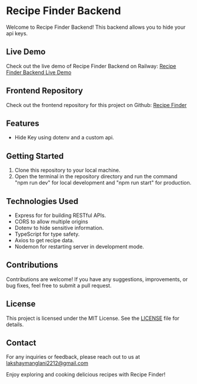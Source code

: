 # Recipe Finder Backend

Welcome to Recipe Finder Backend! This backend allows you to hide your api keys.

## Live Demo

Check out the live demo of Recipe Finder Backend on Railway: [Recipe Finder Backend Live Demo](https://recipefinderbylakshay.netlify.app/)

## Frontend Repository

Check out the frontend repository for this project on Github: [Recipe Finder](https://github.com/LakshayManglani/recipe-finder)

## Features

- Hide Key using dotenv and a custom api.

## Getting Started

1. Clone this repository to your local machine.
2. Open the terminal in the repository directory and run the command "npm run dev" for local development and "npm run start" for production.

## Technologies Used

- Express for for building RESTful APIs.
- CORS to allow multiple origins
- Dotenv to hide sensitive information.
- TypeScript for type safety.
- Axios to get recipe data.
- Nodemon for restarting server in development mode.

## Contributions

Contributions are welcome! If you have any suggestions, improvements, or bug fixes, feel free to submit a pull request.

## License

This project is licensed under the MIT License. See the [LICENSE](./LICENSE) file for details.

## Contact

For any inquiries or feedback, please reach out to us at [lakshaymanglani2212@gmail.com](mailto:lakshaymanglani2212@gmail.com)

Enjoy exploring and cooking delicious recipes with Recipe Finder!
